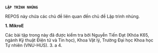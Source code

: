 **`LẬP TRÌNH NHÚNG`**

REPOS này chứa các chủ đề liên quan đến chủ đề Lập trình nhúng.

**1. MikroE**
   
   Các bài tập trong này đã được kiểm tra bởi Nguyễn Tiến Đạt (Khóa K65, ngành Kỹ thuật Điện tử và Tin học), Khoa Vật lý, Trường Đại học Khoa học Tự nhiên (VNU-HUS).
3. a
4. 

